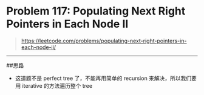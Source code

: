 # Problem 117: Populating Next Right Pointers in Each Node II

> https://leetcode.com/problems/populating-next-right-pointers-in-each-node-ii/

-----
##思路
* 这道题不是 perfect tree 了，不能再用简单的 recursion 来解决，所以我们要用 iterative 的方法遍历整个 tree
